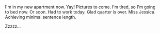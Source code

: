 I'm in my new apartment now.  Yay!  Pictures to come.  I'm tired, so I'm going to bed now.  Or soon.  Had to work today.  Glad quarter is over.  Miss Jessica.  Achieving minimal sentence length.

Zzzzz...